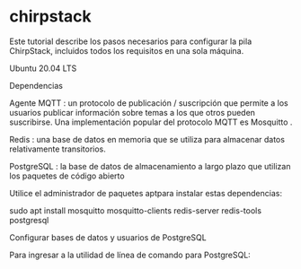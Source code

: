 # chirpstack

Este tutorial describe los pasos necesarios para configurar la pila ChirpStack, incluidos todos los requisitos en una sola máquina.


Ubuntu 20.04 LTS

Dependencias

Agente MQTT : un protocolo de publicación / suscripción que permite a los usuarios publicar información sobre temas a los que otros pueden suscribirse. Una implementación popular del protocolo MQTT es Mosquitto .

Redis : una base de datos en memoria que se utiliza para almacenar datos relativamente transitorios.

PostgreSQL : la base de datos de almacenamiento a largo plazo que utilizan los paquetes de código abierto


Utilice el administrador de paquetes aptpara instalar estas dependencias:

sudo apt install mosquitto mosquitto-clients redis-server redis-tools postgresql 


Configurar bases de datos y usuarios de PostgreSQL



Para ingresar a la utilidad de línea de comando para PostgreSQL:






